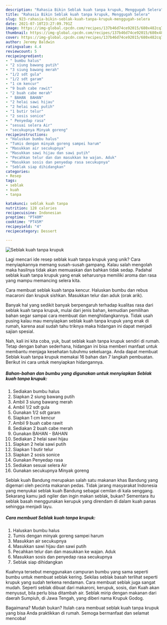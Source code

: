 ```yaml
---
description: "Rahasia Bikin Seblak kuah tanpa krupuk, Menggugah Selera"
title: "Rahasia Bikin Seblak kuah tanpa krupuk, Menggugah Selera"
slug: 923-rahasia-bikin-seblak-kuah-tanpa-krupuk-menggugah-selera
date: 2021-07-10T23:27:09.791Z
image: https://img-global.cpcdn.com/recipes/137b46d74ce92015/680x482cq70/seblak-kuah-tanpa-krupuk-foto-resep-utama.jpg
thumbnail: https://img-global.cpcdn.com/recipes/137b46d74ce92015/680x482cq70/seblak-kuah-tanpa-krupuk-foto-resep-utama.jpg
cover: https://img-global.cpcdn.com/recipes/137b46d74ce92015/680x482cq70/seblak-kuah-tanpa-krupuk-foto-resep-utama.jpg
author: Jeremy Baldwin
ratingvalue: 4.4
reviewcount: 5
recipeingredient:
- " bumbu halus"
- "2 siung bawang putih"
- "3 siung bawang merah"
- "1/2 sdt gula"
- "1/2 sdt garam"
- "1 cm kencur"
- "9 buah cabe rawit"
- "2 buah cabe merah"
- " BAHAN  BAHAN"
- "2 helai sawi hijau"
- "2 helai sawi putih"
- "1 butir telur"
- "2 sosis sonice"
- " Penyedap rasa"
- "sesuai selera Air"
- "secukupnya Minyak goreng"
recipeinstructions:
- "Haluskan bumbu halus"
- "Tumis dengan minyak goreng sampei harum"
- "Masukkan air secukupnya"
- "Masukkan sawi hijau dan sawi putih"
- "Pecahkan telur dan dan masukkan ke wajan. Aduk"
- "Masukkan sosis dan penyedap rasa secukupnya"
- "Seblak siap dihidangkan"
categories:
- Resep
tags:
- seblak
- kuah
- tanpa

katakunci: seblak kuah tanpa 
nutrition: 128 calories
recipecuisine: Indonesian
preptime: "PT40M"
cooktime: "PT45M"
recipeyield: "4"
recipecategory: Dessert

---
```



![Seblak kuah tanpa krupuk](https://img-global.cpcdn.com/recipes/137b46d74ce92015/680x482cq70/seblak-kuah-tanpa-krupuk-foto-resep-utama.jpg)

Lagi mencari ide resep seblak kuah tanpa krupuk yang unik? Cara menyiapkannya memang susah-susah gampang. Kalau salah mengolah maka hasilnya tidak akan memuaskan dan bahkan tidak sedap. Padahal seblak kuah tanpa krupuk yang enak seharusnya memiliki aroma dan rasa yang mampu memancing selera kita.

Cara membuat seblak kuah tanpa kencur. Haluskan bumbu dan rebus macaroni dan krupuk sishkan. Masukkan telur dan aduk (orak arik).

Banyak hal yang sedikit banyak berpengaruh terhadap kualitas rasa dari seblak kuah tanpa krupuk, mulai dari jenis bahan, kemudian pemilihan bahan segar sampai cara membuat dan menghidangkannya. Tidak usah pusing kalau mau menyiapkan seblak kuah tanpa krupuk yang enak di rumah, karena asal sudah tahu triknya maka hidangan ini dapat menjadi sajian spesial.


Nah, kali ini kita coba, yuk, buat seblak kuah tanpa krupuk sendiri di rumah. Tetap dengan bahan sederhana, hidangan ini bisa memberi manfaat untuk membantu menjaga kesehatan tubuhmu sekeluarga. Anda dapat membuat Seblak kuah tanpa krupuk memakai 16 bahan dan 7 langkah pembuatan. Berikut ini cara untuk menyiapkan hidangannya.

<!--inarticleads1-->

##### Bahan-bahan dan bumbu yang digunakan untuk menyiapkan Seblak kuah tanpa krupuk:

1. Sediakan  bumbu halus
1. Siapkan 2 siung bawang putih
1. Ambil 3 siung bawang merah
1. Ambil 1/2 sdt gula
1. Gunakan 1/2 sdt garam
1. Siapkan 1 cm kencur
1. Ambil 9 buah cabe rawit
1. Sediakan 2 buah cabe merah
1. Gunakan  BAHAN - BAHAN
1. Sediakan 2 helai sawi hijau
1. Siapkan 2 helai sawi putih
1. Siapkan 1 butir telur
1. Siapkan 2 sosis sonice
1. Gunakan  Penyedap rasa
1. Sediakan sesuai selera Air
1. Gunakan secukupnya Minyak goreng


Seblak kuah Bandung merupakan salah satu makanan khas Bandung yang digemari oleh pecinta makanan pedas. Tidak jarang masyarakat Indonesia yang menyukai seblak kuah Bandung sebagai cemilan di kala senggang. Sekarang kamu jadi ngiler dan ingin makan seblak, bukan? Sementara itu seblak basah menggunakan kerupuk yang direndam di dalam kuah panas sehingga menjadi layu. 

<!--inarticleads2-->

##### Cara membuat Seblak kuah tanpa krupuk:

1. Haluskan bumbu halus
1. Tumis dengan minyak goreng sampei harum
1. Masukkan air secukupnya
1. Masukkan sawi hijau dan sawi putih
1. Pecahkan telur dan dan masukkan ke wajan. Aduk
1. Masukkan sosis dan penyedap rasa secukupnya
1. Seblak siap dihidangkan


Kuahnya tersebut menggunakan campuran bumbu yang sama seperti bumbu untuk membuat seblak kering. Sekilas seblak basah terlihat seperti krupuk yang sudah terkena rendaman. Cara membuat seblak juga sangat mudah. Seperti seblak dibuat dari makaroni, kerupuk, sosis, dan Kuah akan menyusut, bila perlu bisa ditambah air. Seblak mirip dengan makanan dari daerah Sumpiuh, di Jawa Tengah, yang diberi nama Krupuk Godog. 

Bagaimana? Mudah bukan? Itulah cara membuat seblak kuah tanpa krupuk yang bisa Anda praktikkan di rumah. Semoga bermanfaat dan selamat mencoba!
